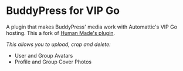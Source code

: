 # BuddyPress for VIP Go

A plugin that makes BuddyPress' media work with Automattic's VIP Go hosting. This a fork of [Human Made's plugin](https://github.com/humanmade/BuddyPress-VIP-Go).

*This allows you to upload, crop and delete:*

 * User and Group Avatars
 * Profile and Group Cover Photos